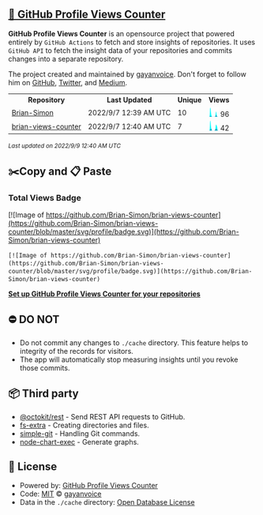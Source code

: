 ## [🚀 GitHub Profile Views Counter](https://github.com/gayanvoice/github-profile-views-counter)
**GitHub Profile Views Counter** is an opensource project that powered entirely by  `GitHub Actions` to fetch and store insights of repositories.
It uses `GitHub API` to fetch the insight data of your repositories and commits changes into a separate repository.

The project created and maintained by [gayanvoice](https://github.com/gayanvoice). Don't forget to follow him on [GitHub](https://github.com/gayanvoice), [Twitter](https://twitter.com/gayanvoice), and [Medium](https://gayanvoice.medium.com/).

<table>
	<tr>
		<th>
			Repository
		</th>
		<th>
			Last Updated
		</th>
		<th>
			Unique
		</th>
		<th>
			Views
		</th>
	</tr>
	<tr>
		<td>
			<a href="https://github.com/Brian-Simon/brian-views-counter/tree/master/readme/431478118/year.md">
				Brian-Simon
			</a>
		</td>
		<td>
			2022/9/7 12:39 AM UTC
		</td>
		<td>
			10
		</td>
		<td>
			<img alt="Response time graph" src="https://github.com/Brian-Simon/brian-views-counter/raw/master/graph/431478118/small/year.png" height="20"> 96
		</td>
	</tr>
	<tr>
		<td>
			<a href="https://github.com/Brian-Simon/brian-views-counter/tree/master/readme/431592046/year.md">
				brian-views-counter
			</a>
		</td>
		<td>
			2022/9/7 12:40 AM UTC
		</td>
		<td>
			7
		</td>
		<td>
			<img alt="Response time graph" src="https://github.com/Brian-Simon/brian-views-counter/raw/master/graph/431592046/small/year.png" height="20"> 42
		</td>
	</tr>
</table>

<small><i>Last updated on 2022/9/9 12:40 AM UTC</i></small>

## ✂️Copy and 📋 Paste
### Total Views Badge
[![Image of https://github.com/Brian-Simon/brian-views-counter](https://github.com/Brian-Simon/brian-views-counter/blob/master/svg/profile/badge.svg)](https://github.com/Brian-Simon/brian-views-counter)

```readme
[![Image of https://github.com/Brian-Simon/brian-views-counter](https://github.com/Brian-Simon/brian-views-counter/blob/master/svg/profile/badge.svg)](https://github.com/Brian-Simon/brian-views-counter)
```
[**Set up GitHub Profile Views Counter for your repositories**](https://github.com/gayanvoice/github-profile-views-counter)
## ⛔ DO NOT
- Do not commit any changes to `./cache` directory. This feature helps to integrity of the records for visitors.
- The app will automatically stop measuring insights until you revoke those commits.
## 📦 Third party

- [@octokit/rest](https://www.npmjs.com/package/@octokit/rest) - Send REST API requests to GitHub.
- [fs-extra](https://www.npmjs.com/package/fs-extra) - Creating directories and files.
- [simple-git](https://www.npmjs.com/package/simple-git) - Handling Git commands.
- [node-chart-exec](https://www.npmjs.com/package/node-chart-exec) - Generate graphs.
## 📄 License
- Powered by: [GitHub Profile Views Counter](https://github.com/gayanvoice/github-profile-views-counter)
- Code: [MIT](./LICENSE) © [gayanvoice](https://github.com/gayanvoice)
- Data in the `./cache` directory: [Open Database License](https://opendatacommons.org/licenses/odbl/1-0/)